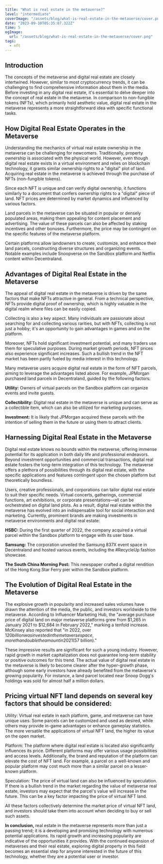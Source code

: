 ```yaml
---
title: "What is real estate in the metaverse?"
level: "intermediate"
coverImage: "/assets/blog/what-is-real-estate-in-the-metaverse/cover.png"
date: "2023-09-10T05:35:07.322Z"
time: 5
ogImage:
  url: "/assets/blog/what-is-real-estate-in-the-metaverse/cover.png"
tags:
  - nft
---
```



## Introduction
The concepts of the metaverse and digital real estate are closely intertwined. However, similar to most cryptocurrency trends, it can be challenging to find comprehensive information about them in the media. Before investing in any digital real estate, it's essential to delve deeper into the concept of real estate in the metaverse. In comparison to non-fungible tokens (NFTs), which primarily hold aesthetic value, digital real estate in the metaverse represents a more straightforward idea with specific functional tasks.

## How Digital Real Estate Operates in the Metaverse
Understanding the mechanics of virtual real estate ownership in the metaverse can be challenging for newcomers. Traditionally, property ownership is associated with the physical world. However, even though digital real estate exists in a virtual environment and relies on blockchain technology, it grants similar ownership rights to a "digital" plot of land. Acquiring real estate in the metaverse is achieved through the purchase of NFTs (non-fungible tokens).

Since each NFT is unique and can verify digital ownership, it functions similarly to a document that confers ownership rights to a "digital" piece of land. NFT prices are determined by market dynamics and influenced by various factors.

Land parcels in the metaverse can be situated in popular or densely populated areas, making them appealing for content placement and advertising. The value of these parcels can also be affected by staking incentives and other bonuses. Furthermore, the price may be contingent on the specific features of the metaverse platform.

Certain platforms allow landowners to create, customize, and enhance their land parcels, constructing diverse structures and organizing events. Notable examples include Snoopverse on the Sandbox platform and Netflix content within Decentraland.

<!-- banner_place -->

## Advantages of Digital Real Estate in the Metaverse
The appeal of digital real estate in the metaverse is driven by the same factors that make NFTs attractive in general. From a technical perspective, NFTs provide digital proof of ownership, which is highly valuable in the digital realm where files can be easily copied.

Collecting is also a key aspect. Many individuals are passionate about searching for and collecting various rarities, but with NFTs, collecting is not just a hobby; it's an opportunity to gain advantages in games and on the platform.

Moreover, NFTs hold significant investment potential, and many traders use them for speculative purposes. During market growth periods, NFT prices also experience significant increases. Such a bullish trend in the NFT market has been partly fueled by media interest in this technology.

Many metaverse users acquire digital real estate in the form of NFT parcels, aiming to leverage the advantages listed above. For example, JPMorgan purchased land parcels in Decentraland, guided by the following factors:

**Utility:** Owners of virtual parcels on the Sandbox platform can organize events and invite guests.

**Collectibility:** Digital real estate in the metaverse is unique and can serve as a collectible item, which can also be utilized for marketing purposes.

**Investment:** It is likely that JPMorgan acquired these parcels with the intention of selling them in the future or using them to attract clients.

## Harnessing Digital Real Estate in the Metaverse
Digital real estate knows no bounds within the metaverse, offering immense potential for its application in both daily life and professional endeavors. Beyond investment opportunities and commercial transactions, digital real estate fosters the long-term integration of this technology. The metaverse offers a plethora of possibilities through its digital real estate, with the specific applications and features contingent upon the chosen platform but theoretically boundless.

Users, creative professionals, and corporations can tailor digital real estate to suit their specific needs. Virtual concerts, gatherings, commercial functions, art exhibitions, or corporate presentations—all can be orchestrated on digital land plots. As a result, digital real estate within the metaverse has evolved into an indispensable tool for social interaction and marketing. Currently, prominent brands are making investments in metaverse environments and digital real estate:

**HSBC:** During the first quarter of 2022, the company acquired a virtual parcel within the Sandbox platform to engage with its user base.

**Samsung:** The corporation unveiled the Samsung 837X event space in Decentraland and hosted various events, including the #RecycleUp fashion showcase.

**The South China Morning Post:** This newspaper crafted a digital rendition of the Hong Kong Star Ferry pier within the Sandbox platform.

## The Evolution of Digital Real Estate in the Metaverse
The explosive growth in popularity and increased sales volumes have drawn the attention of the media, the public, and investors worldwide to the metaverse. According to Influencer Marketing Hub, the "average purchase price of digital land on major metaverse platforms grew from $1,265 in January 2021 to $12,684 in February 2022," marking a tenfold increase. McKinsey also reported that "in 2022, over $120 billion was invested in the metaverse space, more than double the amount in 2021 ($57 billion)."

These impressive results are significant for such a young industry. However, rapid growth in market capitalization does not guarantee long-term stability or positive outcomes for this trend. The actual value of digital real estate in the metaverse is likely to become clearer after the hyper-growth phase, although some early investors have already benefited from the metaverse's growing popularity. For instance, a land parcel located near Snoop Dogg's holdings was sold for almost half a million dollars.

## Pricing virtual NFT land depends on several key factors that should be considered:

Utility: Virtual real estate in each platform, game, and metaverse can have unique uses. Some parcels can be customized and used as desired, while others may provide in-game advantages or enhance gameplay statistics. The more versatile the applications of virtual NFT land, the higher its value on the open market.

Platform: The platform where digital real estate is located also significantly influences its price. Different platforms may offer various usage possibilities and access levels. Additionally, the brand and reputation of the platform can elevate the cost of NFT land. For example, a parcel on a well-known and popular platform may cost much more than a similar parcel on a lesser-known platform.

Speculation: The price of virtual land can also be influenced by speculation. If there is a bullish trend in the market regarding the value of metaverse real estate, investors may expect that the parcel's value will increase in the future. This can be a key factor impacting the price of virtual NFT land.

All these factors collectively determine the market price of virtual NFT land, and investors should take them into account when deciding to buy or sell such assets.

**In conclusion,** real estate in the metaverse represents more than just a passing trend; it is a developing and promising technology with numerous potential applications. Its rapid growth and increasing popularity are indicative of the opportunities it provides. With the continued expansion of metaverses and their real estate, exploring digital property in this field becomes an essential step for anyone interested in the future of this technology, whether they are a potential user or investor.
